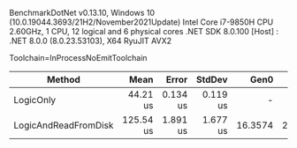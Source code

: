 BenchmarkDotNet v0.13.10, Windows 10 (10.0.19044.3693/21H2/November2021Update)
Intel Core i7-9850H CPU 2.60GHz, 1 CPU, 12 logical and 6 physical cores
.NET SDK 8.0.100
[Host] : .NET 8.0.0 (8.0.23.53103), X64 RyuJIT AVX2

Toolchain=InProcessNoEmitToolchain

| Method               | Mean      | Error    | StdDev   | Gen0    | Gen1   | Allocated |
|--------------------- |----------:|---------:|---------:|--------:|-------:|----------:|
| LogicOnly            |  44.21 us | 0.134 us | 0.119 us |       - |      - |         - |
| LogicAndReadFromDisk | 125.54 us | 1.891 us | 1.677 us | 16.3574 | 2.6855 |  104012 B |
